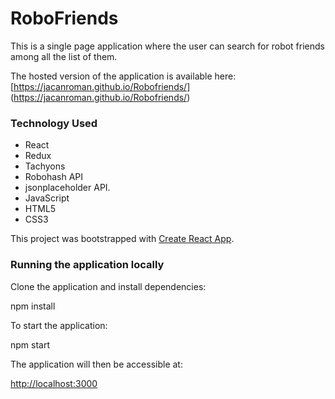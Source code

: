 # RoboFriends

This is a single page application where the user can search for robot friends among all the list of them.

The hosted version of the application is available here: [https://jacanroman.github.io/Robofriends/]
(https://jacanroman.github.io/Robofriends/)

### Technology Used

- React
- Redux
- Tachyons
- Robohash API
- jsonplaceholder API.
- JavaScript
- HTML5
- CSS3

This project was bootstrapped with [Create React App](https://github.com/facebook/create-react-app).


### Running the application locally

Clone the application and install dependencies:

  npm install

To start the application:

  npm start

The application will then be accessible at:

[http://localhost:3000](http://localhost:3000)


